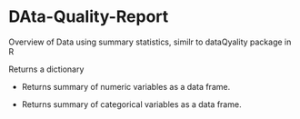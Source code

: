 # DAta-Quality-Report
Overview of Data using summary statistics, similr to dataQyality package in R

Returns a dictionary

- Returns summary of numeric variables as a data frame.

- Returns summary of categorical variables as a data frame.
